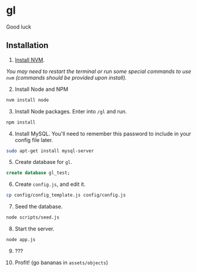 # gl
Good luck

## Installation
1. [Install NVM](https://github.com/creationix/nvm).

*You may need to restart the terminal or run some special commands to use `nvm` (commands should be provided upon install).*

2. Install Node and NPM
```bash
nvm install node
```

3. Install Node packages. Enter into `/gl` and run.
```bash
npm install
```

4. Install MySQL. You'll need to remember this password to include in your config file later.
```bash
sudo apt-get install mysql-server
```

5. Create database for `gl`.
```sql
create database gl_test;
```

6. Create `config.js`, and edit it.
```bash
cp config/config_template.js config/config.js
```

7. Seed the database.
```bash
node scripts/seed.js
```

8. Start the server.
```bash
node app.js
```

9. ???

10. Profit! (go bananas in `assets/objects`)
